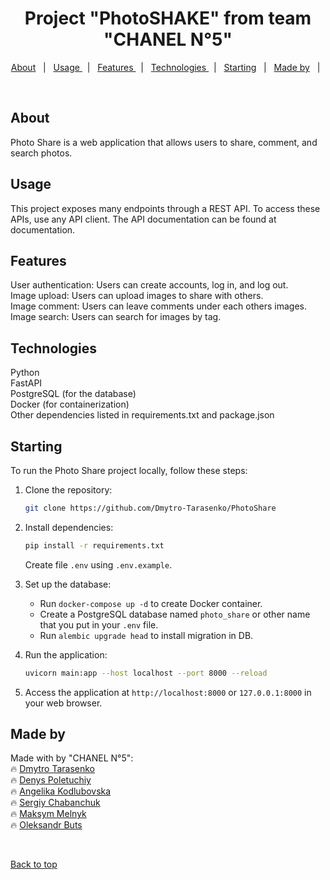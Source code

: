 <h1 align="center">Project "PhotoSHAKE" from team "CHANEL N°5"</h1>

<p align="center">
  <a href="#about">About</a> &#xa0; | &#xa0; 
  <a href="#Usage ">Usage </a> &#xa0; | &#xa0;
  <a href="#Features ">Features </a> &#xa0; | &#xa0;
  <a href="#Technologies ">Technologies </a> &#xa0; | &#xa0;
  <a href="#starting">Starting</a> &#xa0; | &#xa0;
  <a href="#made-by">Made by</a> &#xa0; | &#xa0;
  

</p>

<br>

##  About ##

Photo Share is a web application that allows users to share, comment, and search photos.


##  Usage 

This project exposes many endpoints through a REST API. To access these APIs, use any API client. The API documentation can be found at documentation.


##  Features

User authentication: Users can create accounts, log in, and log out.\
Image upload: Users can upload images to share with others.\
Image comment: Users can leave comments under each others images.\
Image search: Users can search for images by tag.

##  Technologies

Python\
FastAPI\
PostgreSQL (for the database)\
Docker (for containerization)\
Other dependencies listed in requirements.txt and package.json

##  Starting

To run the Photo Share project locally, follow these steps:

1. Clone the repository:
   ```sh
   git clone https://github.com/Dmytro-Tarasenko/PhotoShare
   ```

2. Install dependencies:
   ```sh
   pip install -r requirements.txt
   ```
   Create file `.env` using `.env.example`.


3. Set up the database:
   - Run `docker-compose up -d` to create Docker container.
   - Create a PostgreSQL database named `photo_share` or other name that you put in your `.env` file.
   - Run `alembic upgrade head` to install migration in DB.
   

4. Run the application:
   ```sh
   uvicorn main:app --host localhost --port 8000 --reload
   ```

5. Access the application at `http://localhost:8000` or `127.0.0.1:8000` in your web browser.


##  Made by

Made with  by "CHANEL N°5":\
:fire: [Dmytro Tarasenko](https://github.com/Dmytro-Tarasenko)\
:fire: [Denys Poletuchiy](https://github.com/ArleKinG44)\
:fire: [Angelika Kodlubovska]()\
:fire: [Sergiy Chabanchuk](https://github.com/chabanchuk)\
:fire: [Maksym Melnyk](https://github.com/Resst94)\
:fire: [Oleksandr Buts](https://github.com/Oleksandr190378)


&#xa0;

<a href="#top">Back to top</a>
